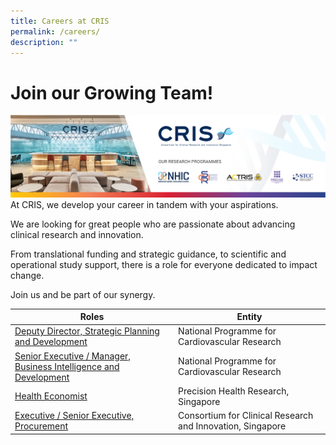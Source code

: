 ```yaml
---
title: Careers at CRIS
permalink: /careers/
description: ""
---
```

# Join our Growing Team!

![](/images/Banners/Careers%20banner.png)
At CRIS, we develop your career in tandem with your aspirations.

We are looking for great people who are passionate about advancing clinical research and innovation.

From translational funding and strategic guidance, to scientific and operational study support, there is a role for everyone dedicated to impact change.

Join us and be part of our synergy.


| Roles | Entity
| -------- | -------- |
| [Deputy Director, Strategic Planning and Development](https://www.cris.sg/wp-content/uploads/2023/01/DD-CRIS.pdf)   | National Programme for Cardiovascular Research |
[Senior Executive / Manager, Business Intelligence and Development](https://www.cris.sg/wp-content/uploads/2023/01/Senior-Exec-CRIS.pdf) | National Programme for Cardiovascular Research |
[Health Economist](https://www.cris.sg/wp-content/uploads/2023/01/CRIS-Health-Economist.pdf) | Precision Health Research, Singapore |
[Executive / Senior Executive, Procurement](https://www.cris.sg/wp-content/uploads/2022/12/CRIS-Executive_Snr-Executive-Procurement.pdf) | Consortium for Clinical Research and Innovation, Singapore